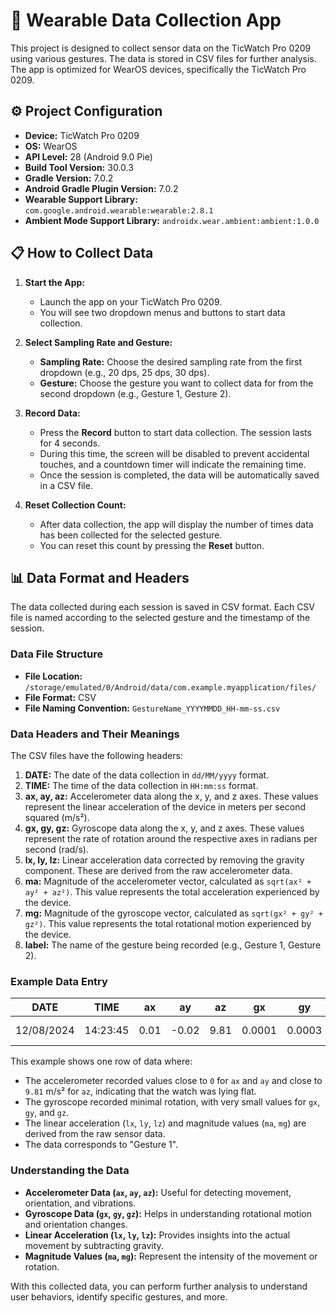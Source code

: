 # 📱 Wearable Data Collection App

This project is designed to collect sensor data on the TicWatch Pro 0209 using various gestures. The data is stored in CSV files for further analysis. The app is optimized for WearOS devices, specifically the TicWatch Pro 0209.

## ⚙️ Project Configuration

- **Device:** TicWatch Pro 0209
- **OS:** WearOS
- **API Level:** 28 (Android 9.0 Pie)
- **Build Tool Version:** 30.0.3
- **Gradle Version:** 7.0.2
- **Android Gradle Plugin Version:** 7.0.2
- **Wearable Support Library:** `com.google.android.wearable:wearable:2.8.1`
- **Ambient Mode Support Library:** `androidx.wear.ambient:ambient:1.0.0`

## 📋 How to Collect Data

1. **Start the App:**
   - Launch the app on your TicWatch Pro 0209.
   - You will see two dropdown menus and buttons to start data collection.

2. **Select Sampling Rate and Gesture:**
   - **Sampling Rate:** Choose the desired sampling rate from the first dropdown (e.g., 20 dps, 25 dps, 30 dps).
   - **Gesture:** Choose the gesture you want to collect data for from the second dropdown (e.g., Gesture 1, Gesture 2).

3. **Record Data:**
   - Press the **Record** button to start data collection. The session lasts for 4 seconds.
   - During this time, the screen will be disabled to prevent accidental touches, and a countdown timer will indicate the remaining time.
   - Once the session is completed, the data will be automatically saved in a CSV file.

4. **Reset Collection Count:**
   - After data collection, the app will display the number of times data has been collected for the selected gesture.
   - You can reset this count by pressing the **Reset** button.

## 📊 Data Format and Headers

The data collected during each session is saved in CSV format. Each CSV file is named according to the selected gesture and the timestamp of the session.

### Data File Structure

- **File Location:** `/storage/emulated/0/Android/data/com.example.myapplication/files/`
- **File Format:** CSV
- **File Naming Convention:** `GestureName_YYYYMMDD_HH-mm-ss.csv`

### Data Headers and Their Meanings

The CSV files have the following headers:

1. **DATE:** The date of the data collection in `dd/MM/yyyy` format.
2. **TIME:** The time of the data collection in `HH:mm:ss` format.
3. **ax, ay, az:** Accelerometer data along the x, y, and z axes. These values represent the linear acceleration of the device in meters per second squared (m/s²).
4. **gx, gy, gz:** Gyroscope data along the x, y, and z axes. These values represent the rate of rotation around the respective axes in radians per second (rad/s).
5. **lx, ly, lz:** Linear acceleration data corrected by removing the gravity component. These are derived from the raw accelerometer data.
6. **ma:** Magnitude of the accelerometer vector, calculated as `sqrt(ax² + ay² + az²)`. This value represents the total acceleration experienced by the device.
7. **mg:** Magnitude of the gyroscope vector, calculated as `sqrt(gx² + gy² + gz²)`. This value represents the total rotational motion experienced by the device.
8. **label:** The name of the gesture being recorded (e.g., Gesture 1, Gesture 2).

### Example Data Entry


|   DATE    |   TIME   |  ax  |   ay   |  az  |   gx   |   gy   |   gz   |  lx  |   ly   |  lz  |   ma  |   mg  |   label   |
|:---------:|:--------:|:----:|:------:|:----:|:------:|:------:|:------:|:----:|:------:|:----:|:-----:|:-----:|:---------:|
| 12/08/2024 | 14:23:45 | 0.01 | -0.02 | 9.81 | 0.0001 | 0.0003 | 0.0002 | 0.02 | -0.01 | 9.79 | 9.81  | 0.0004 | Gesture 1 |



This example shows one row of data where:

- The accelerometer recorded values close to `0` for `ax` and `ay` and close to `9.81` m/s² for `az`, indicating that the watch was lying flat.
- The gyroscope recorded minimal rotation, with very small values for `gx`, `gy`, and `gz`.
- The linear acceleration (`lx`, `ly`, `lz`) and magnitude values (`ma`, `mg`) are derived from the raw sensor data.
- The data corresponds to "Gesture 1".

### Understanding the Data

- **Accelerometer Data (`ax`, `ay`, `az`):** Useful for detecting movement, orientation, and vibrations.
- **Gyroscope Data (`gx`, `gy`, `gz`):** Helps in understanding rotational motion and orientation changes.
- **Linear Acceleration (`lx`, `ly`, `lz`):** Provides insights into the actual movement by subtracting gravity.
- **Magnitude Values (`ma`, `mg`):** Represent the intensity of the movement or rotation.

With this collected data, you can perform further analysis to understand user behaviors, identify specific gestures, and more.
